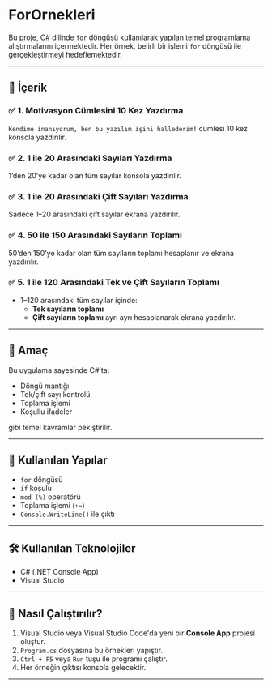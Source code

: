 # ForOrnekleri

Bu proje, C# dilinde `for` döngüsü kullanılarak yapılan temel programlama alıştırmalarını içermektedir. Her örnek, belirli bir işlemi `for` döngüsü ile gerçekleştirmeyi hedeflemektedir.

---

## 📘 İçerik

### ✅ 1. Motivasyon Cümlesini 10 Kez Yazdırma
`Kendime inanıyorum, ben bu yazılım işini hallederim!` cümlesi 10 kez konsola yazdırılır.

### ✅ 2. 1 ile 20 Arasındaki Sayıları Yazdırma
1’den 20’ye kadar olan tüm sayılar konsola yazdırılır.

### ✅ 3. 1 ile 20 Arasındaki Çift Sayıları Yazdırma
Sadece 1–20 arasındaki çift sayılar ekrana yazdırılır.

### ✅ 4. 50 ile 150 Arasındaki Sayıların Toplamı
50’den 150’ye kadar olan tüm sayıların toplamı hesaplanır ve ekrana yazdırılır.

### ✅ 5. 1 ile 120 Arasındaki Tek ve Çift Sayıların Toplamı
- 1–120 arasındaki tüm sayılar içinde:
  - **Tek sayıların toplamı**
  - **Çift sayıların toplamı**
  ayrı ayrı hesaplanarak ekrana yazdırılır.

---

## 🎯 Amaç

Bu uygulama sayesinde C#’ta:

- Döngü mantığı
- Tek/çift sayı kontrolü
- Toplama işlemi
- Koşullu ifadeler

gibi temel kavramlar pekiştirilir.

---

## 🧠 Kullanılan Yapılar

- `for` döngüsü
- `if` koşulu
- `mod (%)` operatörü
- Toplama işlemi (`+=`)
- `Console.WriteLine()` ile çıktı

---

## 🛠 Kullanılan Teknolojiler
- C# (.NET Console App)
- Visual Studio

---

## 🚀 Nasıl Çalıştırılır?

1. Visual Studio veya Visual Studio Code'da yeni bir **Console App** projesi oluştur.
2. `Program.cs` dosyasına bu örnekleri yapıştır.
3. `Ctrl + F5` veya `Run` tuşu ile programı çalıştır.
4. Her örneğin çıktısı konsola gelecektir.

---
